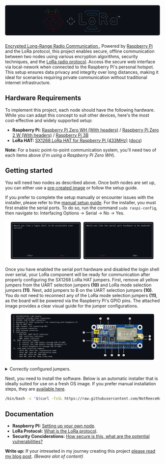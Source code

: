 # ![rpi-lora-encrypted-comms](documentation/banner-v1.0.png)

<ins> Encrypted Long-Range Radio Communication </ins>, Powered by [Raspberry Pi](https://en.wikipedia.org/wiki/Raspberry_Pi) and the LoRa protocol, this project enables secure, offline communication between two nodes using various encryption algorithms, security techniques, and the [LoRa radio protocol](https://en.wikipedia.org/wiki/LoRa). Access the secure web interface via local-nework when connected to the Raspberry Pi's personal hotspot. This setup ensures data privacy and integrity over long distances, making it ideal for scenarios requiring private communication without traditional internet infrastructure.

## Hardware Requirements

To implement this project, each node should have the following hardware. While you can adapt this concept to suit other devices, here's the most cost-effective and widely supported setup:

- **Raspberry Pi:** [Raspberry Pi Zero WH (With headers)](https://thepihut.com/products/raspberry-pi-zero-wh-with-pre-soldered-header) / [Raspberry Pi Zero 2 W (With headers)](https://thepihut.com/products/raspberry-pi-zero-2) / [Raspberry Pi 3B ](https://thepihut.com/products/raspberry-pi-3-model-b)
- **LoRa HAT:** [SX1268 LoRa HAT for Raspberry Pi (433MHz)](https://thepihut.com/products/sx1268-lora-hat-for-raspberry-pi-433mhz) ([docs](https://www.waveshare.com/wiki/SX1268_433M_LoRa_HAT))

**Note:** For a basic point-to-point communication system, you'll need two of each items above (*I'm using a Raspberry Pi Zero WH*).

## Getting started

You will need two nodes as described above. Once both nodes are set up, you can either use a [pre-created image](https://github.com/NotReeceHarris/rpi-lora-comms/releases) or follow the setup guide.

If you prefer to complete the setup manually or encounter issues with the installer, please refer to the [manual setup guide](documentation/setup.md). For the installer, you must first enable the serial ports. To do so, run the command `sudo raspi-config`, then navigate to: Interfacing Options → Serial → No → Yes.

![Interfacing Options → Serial → No → Yes](documentation/serial-instructions-v1.0.png)

Once you have enabled the serial port hardware and disabled the login shell over serial, your LoRa component will be ready for communication after properly configuring the SX1268 LoRa HAT jumpers. First, remove all yellow jumpers from the UART selection jumpers **(10)** and LoRa mode selection jumpers **(11)**. Next, add jumpers to B on the UART selection jumpers **(10)**. You do not need to reconnect any of the LoRa mode selection jumpers **(11)**, as the board will be powered via the Raspberry Pi's GPIO pins. The attached image provides a clear visual guide for the jumper configurations.

![Hardware diagram of SX1268 LoRa HAT](documentation/SX1268-LoRa-HAT-v1.5.png)

<details>
<summary>Correctly configured jumpers. </summary>
<br>
<img src="documentation/SX1268-433M-LoRa-HAT-configured-jumpers-v1.0.jpg">
</details>

Next, you need to install the software. Below is an automatic installer that is ideally suited for use on a fresh OS image. If you prefer manual installation steps, they are [available here](documentation/setup.md).

```bash
/bin/bash -c "$(curl -fsSL https://raw.githubusercontent.com/NotReeceHarris/rpi-lora-comms/HEAD/system/raspberry-pi-installer.sh)"
```


## Documentation

- **Raspberry PI:** [Setting up your own node](documentation/setup.md).
- **LoRa Protocol:** [What is the LoRa protocol](documentation/lora.md).
- **Security Conciderations:** [How secure is this, what are the potential vulnerabilities?](documentation/security.md)

**Write up:** If your intreseted in my journey creating this project [please read my blog post](https://reeceharris.net/blog/creating-a-secure-radio-communication-system/). *(Beware alot of content)*


<!--

## Prerequisites

- Docker: Ensure Docker is installed on your system. You can download it from Docker's official website.
- Docker Compose Plugin: Make sure you have the Docker Compose plugin installed. If you're using a recent version of Docker Desktop, it should be included. Otherwise, follow these instructions for installation.

## Installation

```bash
git clone https://github.com/NotReeceHarris/rpi-lora-encrypted-comms.git
cd rpi-lora-encrypted-comms
docker compose up --build -d
```
I aim to provide pre-configured ISO images for the Raspberry Pi Zero 2 W in the future to simplify deployment on this specific hardware.

### Additional Tips

```bash
# Building with No Cache: If you encounter issues or want to force a complete rebuild
docker compose build --no-cache

# Running in Detached Mode: To run the containers in the background
docker compose up --build -d

# Stopping the Containers: To stop the running containers
docker compose down
```

## Documentation

- [SX1268 433M LoRa HAT](https://www.waveshare.com/wiki/SX1268_433M_LoRa_HAT)
- [Docker Compose](https://docs.docker.com/engine/install/debian/)


## What is LoRa?

LoRa (Long Range) is a wireless modulation technique based on Chirp Spread Spectrum (CSS) technology, which uses chirp pulses to encode information on radio waves, similar to how dolphins and bats communicate. This technology:

- Offers **robustness** against disturbances, allowing for reliable communication over long distances.
- Is perfect for applications transmitting **small data packets** at **low bit rates** with **extended range** compared to technologies like WiFi, Bluetooth, or ZigBee.
- Supports **low power consumption**, making it ideal for battery-powered IoT devices.

LoRa operates on license-free sub-GHz ISM bands like:
- 915 MHz (North America)
- 868 MHz (Europe)
- 433 MHz (Asia)

It can also operate on 2.4 GHz for higher data rates but at the expense of range.

![Bandwidth vs. Range](assets/500px-SX1268-433M-LoRa-HAT-103.jpg)

-->
